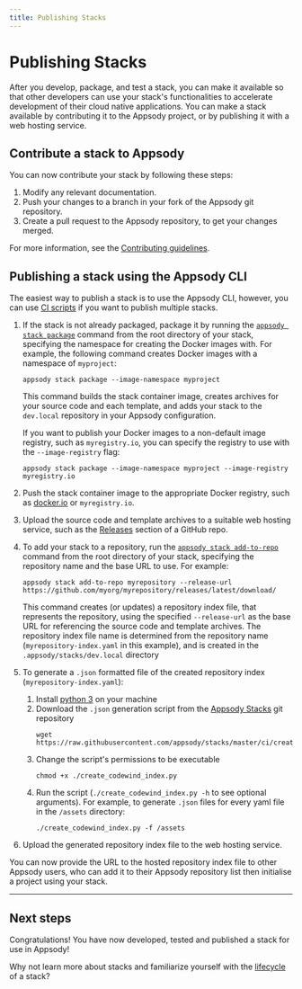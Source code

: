 ```yaml
---
title: Publishing Stacks
---
```


# Publishing Stacks

After you develop, package, and test a stack, you can make it available so that other developers can use your stack's functionalities to accelerate development of their cloud native applications. You can make a stack available by contributing it to the Appsody project, or by publishing it with a web hosting service.

## Contribute a stack to Appsody
You can now contribute your stack by following these steps:

 1. Modify any relevant documentation.
 2. Push your changes to a branch in your fork of the Appsody git repository.
 3. Create a pull request to the Appsody repository, to get your changes merged.

For more information, see the [Contributing guidelines](https://github.com/appsody/website/blob/master/CONTRIBUTING.md).

## Publishing a stack using the Appsody CLI

The easiest way to publish a stack is to use the Appsody CLI, however, you can use [CI scripts](/docs/stacks/publish-ci-scripts) if you want to publish multiple stacks.

1. If the stack is not already packaged, package it by running the [`appsody stack package`](/content/docs/using-appsody/cli-commands/#appsody-stack-package) command from the root directory of your stack, specifying the namespace for creating the Docker images with. For example, the following command creates Docker images with a namespace of `myproject`:
    ```
    appsody stack package --image-namespace myproject
    ```

    This command builds the stack container image, creates archives for your source code and each template, and adds your stack to the `dev.local` repository in your Appsody configuration.

    If you want to publish your Docker images to a non-default image registry, such as `myregistry.io`, you can specify the registry to use with the `--image-registry` flag:
    ```
    appsody stack package --image-namespace myproject --image-registry myregistry.io
    ```

2. Push the stack container image to the appropriate Docker registry, such as [docker.io](https://docker.io) or `myregistry.io`.

3. Upload the source code and template archives to a suitable web hosting service, such as the [Releases](https://help.github.com/en/github/administering-a-repository/creating-releases) section of a GitHub repo.

4. To add your stack to a repository, run the [`appsody stack add-to-repo`](/content/docs/using-appsody/cli-commands.md/#appsody-stack-addtorepo) command from the root directory of your stack, specifying the repository name and the base URL to use. For example:
    ```
    appsody stack add-to-repo myrepository --release-url https://github.com/myorg/myrepository/releases/latest/download/
    ```

    This command creates (or updates) a repository index file, that represents the repository, using the specified  `--release-url` as the base URL for referencing the source code and template archives. The repository index file name is determined from the repository name (`myrepository-index.yaml` in this example), and is created in the `.appsody/stacks/dev.local` directory

5. To generate a `.json` formatted file of the created repository index (`myrepository-index.yaml`):
    1. Install [python 3](https://www.python.org/downloads/) on your machine
    2. Download the `.json` generation script from the [Appsody Stacks](https://github.com/appsody/stacks) git repository
        ```
        wget https://raw.githubusercontent.com/appsody/stacks/master/ci/create_codewind_index.py
        ```
    3. Change the script's permissions to be executable
        ```
        chmod +x ./create_codewind_index.py
        ```
    4. Run the script (`./create_codewind_index.py -h` to see optional arguments). For example, to generate `.json` files for every yaml file in the `/assets` directory:
        ```
        ./create_codewind_index.py -f /assets
        ```

6. Upload the generated repository index file to the web hosting service.

You can now provide the URL to the hosted repository index file to other Appsody users, who can add it to their Appsody repository list then initialise a project using your stack.

---

## Next steps

Congratulations!  You have now developed, tested and published a stack for use in Appsody!

Why not learn more about stacks and familiarize yourself with the [lifecycle](/docs/stacks/lifecycle) of a stack?
